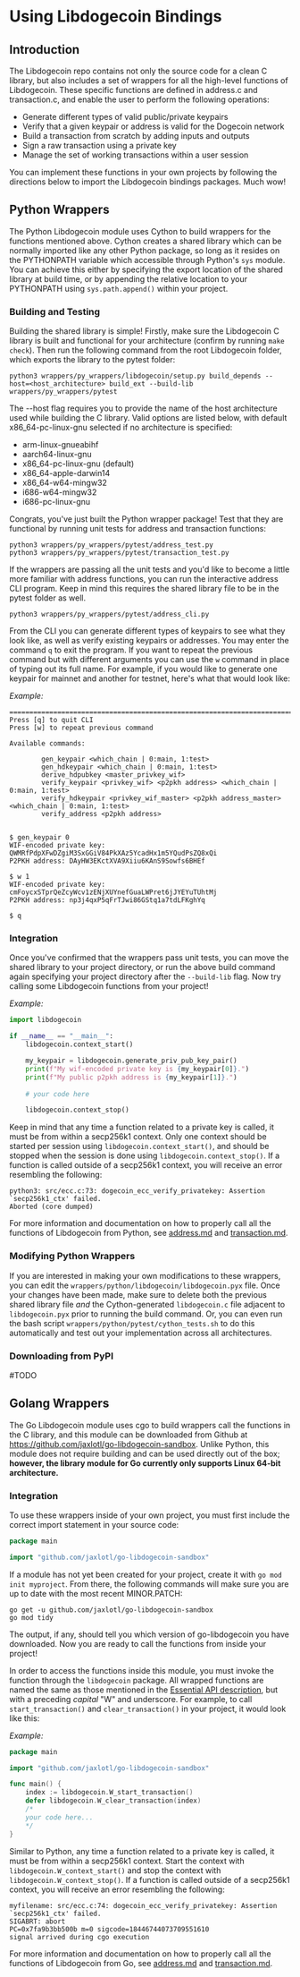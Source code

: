 # Using Libdogecoin Bindings

## Introduction
The Libdogecoin repo contains not only the source code for a clean C library, but also includes a set of wrappers for all the high-level functions of Libdogecoin. These specific functions are defined in address.c and transaction.c, and enable the user to perform the following operations:
- Generate different types of valid public/private keypairs
- Verify that a given keypair or address is valid for the Dogecoin network
- Build a transaction from scratch by adding inputs and outputs
- Sign a raw transaction using a private key
- Manage the set of working transactions within a user session

You can implement these functions in your own projects by following the directions below to import the Libdogecoin bindings packages. Much wow!

## Python Wrappers
The Python Libdogecoin module uses Cython to build wrappers for the functions mentioned above. Cython creates a shared library which can be normally imported like any other Python package, so long as it resides on the PYTHONPATH variable which accessible through Python's `sys` module. You can achieve this either by specifying the export location of the shared library at build time, or by appending the relative location to your PYTHONPATH using `sys.path.append()` within your project. 

### Building and Testing
Building the shared library is simple! Firstly, make sure the Libdogecoin C library is built and functional for your architecture (confirm by running `make check`). Then run the following command from the root Libdogecoin folder, which exports the library to the pytest folder:
```
python3 wrappers/py_wrappers/libdogecoin/setup.py build_depends --host=<host_architecture> build_ext --build-lib wrappers/py_wrappers/pytest
```
The --host flag requires you to provide the name of the host architecture used while building the C library. Valid options are listed below, with default x86_64-pc-linux-gnu selected if no architecture is specified:
- arm-linux-gnueabihf
- aarch64-linux-gnu
- x86_64-pc-linux-gnu (default)
- x86_64-apple-darwin14
- x86_64-w64-mingw32
- i686-w64-mingw32
- i686-pc-linux-gnu

Congrats, you've just built the Python wrapper package! Test that they are functional by running unit tests for address and transaction functions:
```
python3 wrappers/py_wrappers/pytest/address_test.py
python3 wrappers/py_wrappers/pytest/transaction_test.py
```
If the wrappers are passing all the unit tests and you'd like to become a little more familiar with address functions, you can run the interactive address CLI program. Keep in mind this requires the shared library file to be in the pytest folder as well.
```
python3 wrappers/py_wrappers/pytest/address_cli.py
```
From the CLI you can generate different types of keypairs to see what they look like, as well as verify existing keypairs or addresses. You may enter the command `q` to exit the program. If you want to repeat the previous command but with different arguments you can use the `w` command in place of typing out its full name. For example, if you would like to generate one keypair for mainnet and another for testnet, here's what that would look like:

_Example:_
```
=====================================================================================
Press [q] to quit CLI
Press [w] to repeat previous command

Available commands:

        gen_keypair <which_chain | 0:main, 1:test>
        gen_hdkeypair <which_chain | 0:main, 1:test>
        derive_hdpubkey <master_privkey_wif>
        verify_keypair <privkey_wif> <p2pkh address> <which_chain | 0:main, 1:test>
        verify_hdkeypair <privkey_wif_master> <p2pkh address_master> <which_chain | 0:main, 1:test>
        verify_address <p2pkh address>


$ gen_keypair 0
WIF-encoded private key: QWMRfPdpXFwDZgiM3SxGGiV84PkXAz5YcadHx1m5YQudPsZQ8xQi
P2PKH address: DAyHW3EKctXVA9Xiiu6KAnS9Sowfs6BHEf

$ w 1
WIF-encoded private key: cmFoycxSTprQeZcyWcv1zENjXUYnefGuaLWPret6jJYEYuTUhtMj
P2PKH address: np3j4qxP5qFrTJwi86GStq1a7tdLFKghYq

$ q
```


### Integration
Once you've confirmed that the wrappers pass unit tests, you can move the shared library to your project directory, or run the above build command again specifying your project directory after the `--build-lib` flag. Now try calling some Libdogecoin functions from your project!

_Example:_
```py
import libdogecoin

if __name__ == "__main__":
    libdogecoin.context_start()

    my_keypair = libdogecoin.generate_priv_pub_key_pair()
    print(f"My wif-encoded private key is {my_keypair[0]}.")
    print(f"My public p2pkh address is {my_keypair[1]}.")
    
    # your code here

    libdogecoin.context_stop()
```
Keep in mind that any time a function related to a private key is called, it must be from within a secp256k1 context. Only one context should be started per session using `libdogecoin.context_start()`, and should be stopped when the session is done using `libdogecoin.context_stop()`. If a function is called outside of a secp256k1 context, you will receive an error resembling the following:
```
python3: src/ecc.c:73: dogecoin_ecc_verify_privatekey: Assertion `secp256k1_ctx' failed.
Aborted (core dumped)
```

For more information and documentation on how to properly call all the functions of Libdogecoin from Python, see [address.md](address.md) and [transaction.md](transaction.md).

### Modifying Python Wrappers
If you are interested in making your own modifications to these wrappers, you can edit the `wrappers/python/libdogecoin/libdogecoin.pyx` file. Once your changes have been made, make sure to delete both the previous shared library file _and_ the Cython-generated `libdogecoin.c` file adjacent to `libdogecoin.pyx` prior to running the build command. Or, you can even run the bash script `wrappers/python/pytest/cython_tests.sh` to do this automatically and test out your implementation across all architectures.

### Downloading from PyPI
#TODO


## Golang Wrappers
The Go Libdogecoin module uses cgo to build wrappers call the functions in the C library, and this module can be downloaded from Github at https://github.com/jaxlotl/go-libdogecoin-sandbox. Unlike Python, this module does not require building and can be used directly out of the box; **however, the library module for Go currently only supports Linux 64-bit architecture.**

### Integration
To use these wrappers inside of your own project, you must first include the correct import statement in your source code:
```go
package main

import "github.com/jaxlotl/go-libdogecoin-sandbox"
```
If a module has not yet been created for your project, create it with `go mod init myproject`. From there, the following commands will make sure you are up to date with the most recent MINOR.PATCH:
```
go get -u github.com/jaxlotl/go-libdogecoin-sandbox
go mod tidy
```
The output, if any, should tell you which version of go-libdogecoin you have downloaded. Now you are ready to call the functions from inside your project!

In order to access the functions inside this module, you must invoke the function through the `libdogecoin` package. All wrapped functions are named the same as those mentioned in the [Essential API description](transaction.md#essential-api), but with a preceding _capital_ "W" and underscore. For example, to call `start_transaction()` and `clear_transaction()` in your project, it would look like this:

_Example:_
```go
package main

import "github.com/jaxlotl/go-libdogecoin-sandbox"

func main() {
    index := libdogecoin.W_start_transaction()
    defer libdogecoin.W_clear_transaction(index)
    /*
    your code here...
    */
}
```

Similar to Python, any time a function related to a private key is called, it must be from within a secp256k1 context. Start the context with `libdogecoin.W_context_start()` and stop the context with `libdogecoin.W_context_stop()`. If a function is called outside of a secp256k1 context, you will receive an error resembling the following:
```
myfilename: src/ecc.c:74: dogecoin_ecc_verify_privatekey: Assertion `secp256k1_ctx' failed.
SIGABRT: abort
PC=0x7fa9b3bb500b m=0 sigcode=18446744073709551610
signal arrived during cgo execution
```

For more information and documentation on how to properly call all the functions of Libdogecoin from Go, see [address.md](address.md) and [transaction.md](transaction.md).
